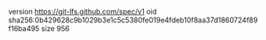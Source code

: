 version https://git-lfs.github.com/spec/v1
oid sha256:0b429628c9b1029b3e1c5c5380fe019e4fdeb10f8aa37d1860724f89f16ba495
size 956
